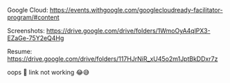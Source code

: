 Google Cloud:
https://events.withgoogle.com/googlecloudready-facilitator-program/#content

Screenshots:
https://drive.google.com/drive/folders/1WmoOyA4qlPX3-EZaGe-75Y2eQ4Hg

Resume:
https://drive.google.com/drive/folders/117HJrNiR_xU45o2m1JptBkDDxr7z








oops 🤭 link not working 😂😅
